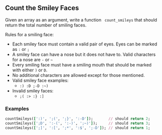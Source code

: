 ## Count the Smiley Faces

Given an array as an argument, write a function ``` count_smileys``` that should return the total number of smiling faces.

Rules for a smiling face:
- Each smiley face must contain a valid pair of eyes. Eyes can be marked as ```:``` or ```;```
- A smiley face can have a nose but it does not have to. Valid characters for a nose are ```-``` or ```~```
- Every smiling face must have a smiling mouth that should be marked with either ```)``` or ```D```.
-	No additional characters are allowed except for those mentioned.
-	Valid smiley face examples:
	-	```:) :D ;-D :~)```
-	Invalid smiley faces:
	- ```;( :> :} :]```

### Examples

```ruby
countSmileys([':)', ';(', ';}', ':-D']);       // should return 2;
countSmileys([';D', ':-(', ':-)', ';~)']);     // should return 3;
countSmileys([';]', ':[', ';*', ':$', ';-D']); // should return 1;
```
